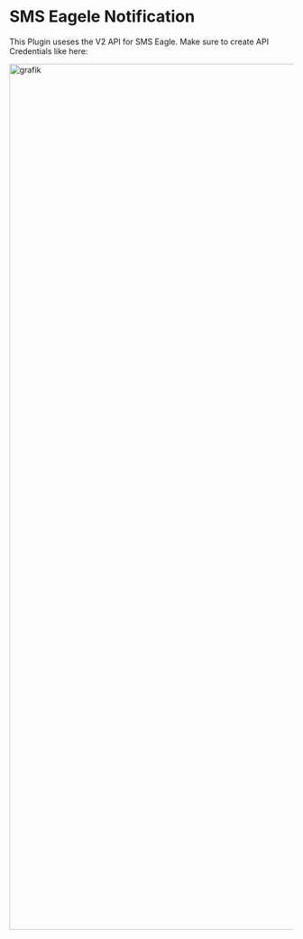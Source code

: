 # SMS Eagele Notification

This Plugin useses the V2 API for SMS Eagle.
Make sure to create API Credentials like here:

<img width="2474" height="1536" alt="grafik" src="https://github.com/user-attachments/assets/be20edcd-4ff3-4616-a20d-d3af12acf5ed" />
